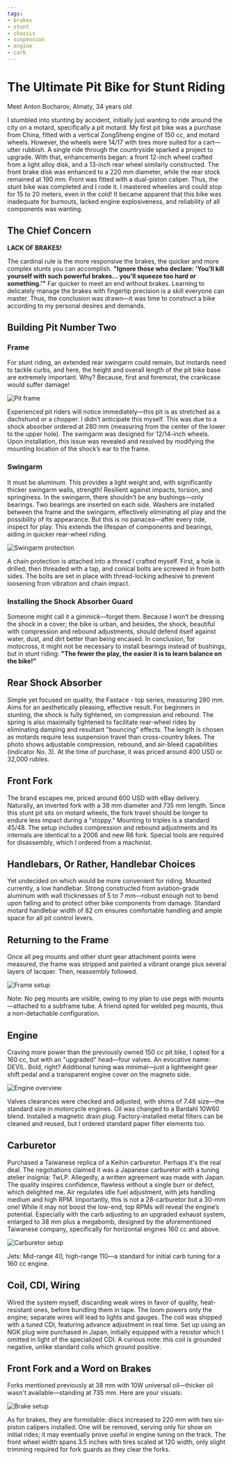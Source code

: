 ```yaml
---
tags:
- brakes
- stunt
- chassis
- suspension
- engine
- carb
---
```


# The Ultimate Pit Bike for Stunt Riding

Meet Anton Bocharov, Almaty, 34 years old

I stumbled into stunting by accident, initially just wanting to ride around the city on a motard, specifically a pit motard. My first pit bike was a purchase from China, fitted with a vertical ZongSheng engine of 150 cc, and motard wheels. However, the wheels were 14/17 with tires more suited for a cart—utter rubbish. A single ride through the countryside sparked a project to upgrade. With that, enhancements began: a front 12-inch wheel crafted from a light alloy disk, and a 13-inch rear wheel similarly constructed. The front brake disk was enhanced to a 220 mm diameter, while the rear stock remained at 190 mm. Front was fitted with a dual-piston caliper. Thus, the stunt bike was completed and I rode it. I mastered wheelies and could stop for 15 to 20 meters, even in the cold! It became apparent that this bike was inadequate for burnouts, lacked engine explosiveness, and reliability of all components was wanting.

## The Chief Concern
**LACK OF BRAKES!**

The cardinal rule is the more responsive the brakes, the quicker and more complex stunts you can accomplish. **"Ignore those who declare: 'You’ll kill yourself with such powerful brakes… you’ll squeeze too hard or something.'"** Far quicker to meet an end without brakes. Learning to delicately manage the brakes with fingertip precision is a skill everyone can master. Thus, the conclusion was drawn—it was time to construct a bike according to my personal desires and demands.

## Building Pit Number Two

### Frame
    
For stunt riding, an extended rear swingarm could remain, but motards need to tackle curbs, and here, the height and overall length of the pit bike base are extremely important. Why? Because, first and foremost, the crankcase would suffer damage!

![Pit frame](../../../static/img/e2d6f6.jpg)

Experienced pit riders will notice immediately—this pit is as stretched as a dachshund or a chopper. I didn’t anticipate this myself. This was due to a shock absorber ordered at 280 mm (measuring from the center of the lower to the upper hole). The swingarm was designed for 12/14-inch wheels. Upon installation, this issue was revealed and resolved by modifying the mounting location of the shock’s ear to the frame.

### Swingarm

It must be aluminum. This provides a light weight and, with significantly thicker swingarm walls, strength! Resilient against impacts, torsion, and springiness. In the swingarm, there shouldn’t be any bushings—only bearings. Two bearings are inserted on each side. Washers are installed between the frame and the swingarm, effectively eliminating all play and the possibility of its appearance. But this is no panacea—after every ride, inspect for play. This extends the lifespan of components and bearings, aiding in quicker rear-wheel riding.

![Swingarm protection](../../../static/img/590ab4.jpg)

A chain protection is attached into a thread I crafted myself. First, a hole is drilled, then threaded with a tap, and conical bolts are screwed in from both sides. The bolts are set in place with thread-locking adhesive to prevent loosening from vibration and chain impact.

### Installing the Shock Absorber Guard

Someone might call it a gimmick—forget them. Because I won’t be dressing the shock in a cover; the bike is urban, and besides, the shock, beautiful with compression and rebound adjustments, should defend itself against water, dust, and dirt better than being encased. In conclusion, for motocross, it might not be necessary to install bearings instead of bushings, but in stunt riding: **"The fewer the play, the easier it is to learn balance on the bike!"**

## Rear Shock Absorber

Simple yet focused on quality, the Fastace - top series, measuring 280 mm. Aims for an aesthetically pleasing, effective result. For beginners in stunting, the shock is fully tightened, on compression and rebound. The spring is also maximally tightened to facilitate rear-wheel rides by eliminating damping and resultant "bouncing" effects. The length is chosen as motards require less suspension travel than cross-country bikes. The photo shows adjustable compression, rebound, and air-bleed capabilities (indicator No. 3). At the time of purchase, it was priced around 400 USD or 32,000 rubles.

## Front Fork

The brand escapes me, priced around 600 USD with eBay delivery. Naturally, an inverted fork with a 38 mm diameter and 735 mm length. Since this stunt pit sits on motard wheels, the fork travel should be longer to endure less impact during a "stoppy." Mounting to triples is a standard 45/48. The setup includes compression and rebound adjustments and its internals are identical to a 2006 and new R6 fork. Special tools are required for disassembly, which I ordered from a machinist.

## Handlebars, Or Rather, Handlebar Choices

Yet undecided on which would be more convenient for riding. Mounted currently, a low handlebar. Strong constructed from aviation-grade aluminum with wall thicknesses of 5 to 7 mm—robust enough not to bend upon falling and to protect other bike components from damage. Standard motard handlebar width of 82 cm ensures comfortable handling and ample space for all pit control levers.

## Returning to the Frame

Once all peg mounts and other stunt gear attachment points were measured, the frame was stripped and painted a vibrant orange plus several layers of lacquer. Then, reassembly followed.

![Frame setup](../../../static/img/f36cf9.jpg)

Note: No peg mounts are visible, owing to my plan to use pegs with mounts—attached to a subframe tube. A friend opted for welded peg mounts, thus a non-detachable configuration.

## Engine

Craving more power than the previously owned 150 cc pit bike, I opted for a 160 cc, but with an "upgraded" head—four valves. An evocative name: DEVIL. Bold, right? Additional tuning was minimal—just a lightweight gear shift pedal and a transparent engine cover on the magneto side.

![Engine overview](../../../static/img/95bf67.jpg)

Valves clearances were checked and adjusted, with shims of 7.48 size—the standard size in motorcycle engines. Oil was changed to a Bardahl 10W60 blend. Installed a magnetic drain plug. Factory-installed metal filters can be cleaned and reused, but I ordered standard paper filter elements too.

## Carburetor

Purchased a Taiwanese replica of a Keihin carburetor. Perhaps it's the real deal. The negotiations claimed it was a Japanese carburetor with a tuning atelier insignia: TwLP. Allegedly, a written agreement was made with Japan. The quality inspires confidence, flawless without a single burr or defect, which delighted me. Air regulates idle fuel adjustment, with jets handling medium and high RPM. Importantly, this is not a 28-carburetor but a 30-mm one! While it may not boost the low-end, top RPMs will reveal the engine’s potential. Especially with the carb adjusting to an upgraded exhaust system, enlarged to 38 mm plus a megabomb, designed by the aforementioned Taiwanese company, specifically for horizontal engines 160 cc and above.

![Carburetor setup](../../../static/img/130bb8.jpg)

Jets: Mid-range 40, high-range 110—a standard for initial carb tuning for a 160 cc engine.

## Coil, CDI, Wiring

Wired the system myself, discarding weak wires in favor of quality, heat-resistant ones, before bundling them in tape. The loom powers only the engine; separate wires will lead to lights and gauges. The coil was shipped with a tuned CDI, featuring advance adjustment in real time. Set up using an NGK plug wire purchased in Japan, initially equipped with a resistor which I omitted in light of the specialized CDI. A curious note: this coil is grounded negative, unlike standard coils which ground positive.

## Front Fork and a Word on Brakes

Forks mentioned previously at 38 mm with 10W universal oil—thicker oil wasn't available—standing at 735 mm. Here are your visuals:

![Brake setup](../../../static/img/031847.jpg)

As for brakes, they are formidable: discs increased to 220 mm with two six-piston calipers installed. One will be removed, serving only for show on initial rides; it may eventually prove useful in engine tuning on the track. The front wheel width spans 3.5 inches with tires scaled at 120 width, only slight trimming required for fork guards as they clear the forks.
